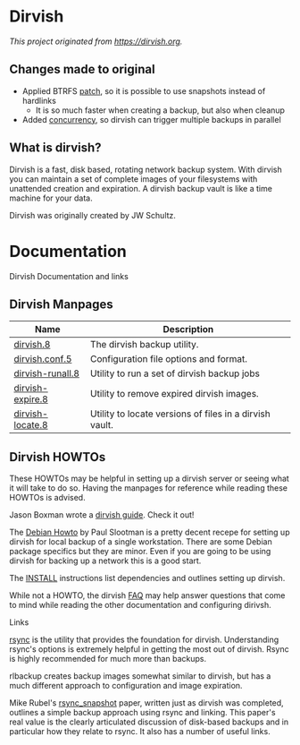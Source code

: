 # Dirvish

*This project originated from https://dirvish.org.*

## Changes made to original

- Applied BTRFS [patch](https://github.com/keachi/dirvish-rpm), so it is possible to use snapshots instead of hardlinks
  - It is so much faster when creating a backup, but also when cleanup
- Added [concurrency](https://github.com/keachi/dirvish-rpm/blob/master/SOURCES/05-dirvish-runall-concurrency.patch), so dirvish can trigger multiple backups in parallel

## What is dirvish?
Dirvish is a fast, disk based, rotating network backup system. With dirvish you can maintain a set of complete images of your filesystems with unattended creation and expiration. A dirvish backup vault is like a time machine for your data.

Dirvish was originally created by JW Schultz.

# Documentation

Dirvish Documentation and links

## Dirvish Manpages

| Name                                 | Description                                             |
|--------------------------------------|---------------------------------------------------------|
| [dirvish.8](dirvish.8)               | The dirvish backup utility.                             |
| [dirvish.conf.5](dirvish.conf.5)	    | Configuration file options and format.                  |
| [dirvish-runall.8](dirvish-runall.8) | Utility to run a set of dirvish backup jobs             |
| [dirvish-expire.8](dirvish-expire.8) | Utility to remove expired dirvish images.               |
| [dirvish-locate.8](dirvish-locate.8) | Utility to locate versions of files in a dirvish vault. |

## Dirvish HOWTOs

These HOWTOs may be helpful in setting up a dirvish server or seeing what it will take to do so. Having the manpages for reference while reading these HOWTOs is advised.

Jason Boxman wrote a [dirvish guide](https://wiki.diala.org/doc:boxman). Check it out!

The [Debian Howto](https://dirvish.org/debian.howto.html) by Paul Slootman is a pretty decent recepe for setting up dirvish for local backup of a single workstation. There are some Debian package specifics but they are minor. Even if you are going to be using dirvish for backing up a network this is a good start.

The [INSTALL](INSTALL) instructions list dependencies and outlines setting up dirvish.

While not a HOWTO, the dirvish [FAQ](https://dirvish.org/FAQ.html) may help answer questions that come to mind while reading the other documentation and configuring dirivsh.

Links

[rsync](https://rsync.samba.org) is the utility that provides the foundation for dirvish. Understanding rsync's options is extremely helpful in getting the most out of dirvish. Rsync is highly recommended for much more than backups.

rlbackup creates backup images somewhat similar to dirvish, but has a much different approach to configuration and image expiration.

Mike Rubel's [rsync_snapshot](http://www.mikerubel.org/computers/rsync_snapshots/) paper, written just as dirvish was completed, outlines a simple backup approach using rsync and linking. This paper's real value is the clearly articulated discussion of disk-based backups and in particular how they relate to rsync. It also has a number of useful links.